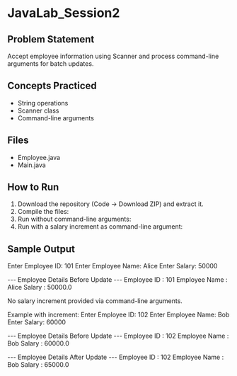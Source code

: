 # JavaLab_Session2

## Problem Statement
Accept employee information using Scanner and process command-line arguments for batch updates.

## Concepts Practiced
- String operations  
- Scanner class  
- Command-line arguments  

## Files
- Employee.java  
- Main.java  

## How to Run
1. Download the repository (Code → Download ZIP) and extract it.  
2. Compile the files:
3. Run without command-line arguments:
4. Run with a salary increment as command-line argument:

## Sample Output
Enter Employee ID: 101
Enter Employee Name: Alice
Enter Salary: 50000

--- Employee Details Before Update ---
Employee ID : 101
Employee Name : Alice
Salary : 50000.0

No salary increment provided via command-line arguments.

Example with increment:
Enter Employee ID: 102
Enter Employee Name: Bob
Enter Salary: 60000

--- Employee Details Before Update ---
Employee ID : 102
Employee Name : Bob
Salary : 60000.0

--- Employee Details After Update ---
Employee ID : 102
Employee Name : Bob
Salary : 65000.0

